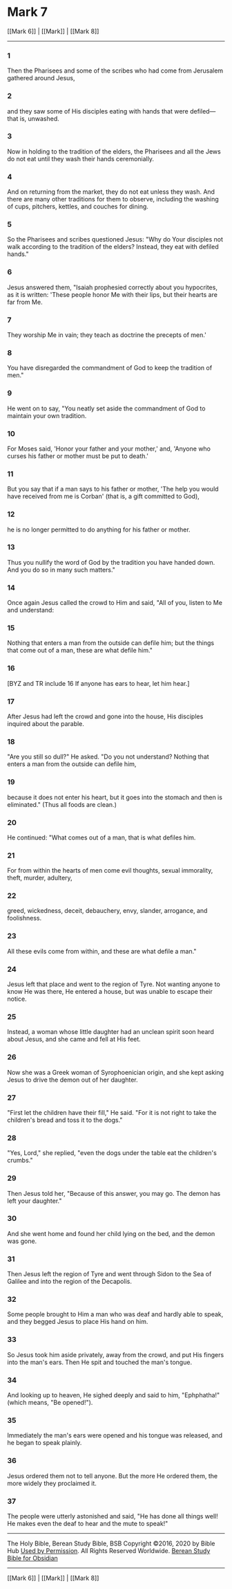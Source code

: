 # Mark 7

[[Mark 6]] | [[Mark]] | [[Mark 8]]

---

### 1
Then the Pharisees and some of the scribes who had come from Jerusalem gathered around Jesus,

### 2
and they saw some of His disciples eating with hands that were defiled—that is, unwashed.

### 3
Now in holding to the tradition of the elders, the Pharisees and all the Jews do not eat until they wash their hands ceremonially.

### 4
And on returning from the market, they do not eat unless they wash. And there are many other traditions for them to observe, including the washing of cups, pitchers, kettles, and couches for dining.

### 5
So the Pharisees and scribes questioned Jesus: "Why do Your disciples not walk according to the tradition of the elders? Instead, they eat with defiled hands."

### 6
Jesus answered them, "Isaiah prophesied correctly about you hypocrites, as it is written: 'These people honor Me with their lips, but their hearts are far from Me.

### 7
They worship Me in vain; they teach as doctrine the precepts of men.'

### 8
You have disregarded the commandment of God to keep the tradition of men."

### 9
He went on to say, "You neatly set aside the commandment of God to maintain your own tradition.

### 10
For Moses said, 'Honor your father and your mother,' and, 'Anyone who curses his father or mother must be put to death.'

### 11
But you say that if a man says to his father or mother, 'The help you would have received from me is Corban' (that is, a gift committed to God),

### 12
he is no longer permitted to do anything for his father or mother.

### 13
Thus you nullify the word of God by the tradition you have handed down. And you do so in many such matters."

### 14
Once again Jesus called the crowd to Him and said, "All of you, listen to Me and understand:

### 15
Nothing that enters a man from the outside can defile him; but the things that come out of a man, these are what defile him."

### 16
<span class="bsb_footnote">[BYZ and TR include 16 If anyone has ears to hear, let him hear.]</span>

### 17
After Jesus had left the crowd and gone into the house, His disciples inquired about the parable.

### 18
"Are you still so dull?" He asked. "Do you not understand? Nothing that enters a man from the outside can defile him,

### 19
because it does not enter his heart, but it goes into the stomach and then is eliminated." (Thus all foods are clean.)

### 20
He continued: "What comes out of a man, that is what defiles him.

### 21
For from within the hearts of men come evil thoughts, sexual immorality, theft, murder, adultery,

### 22
greed, wickedness, deceit, debauchery, envy, slander, arrogance, and foolishness.

### 23
All these evils come from within, and these are what defile a man."

### 24
Jesus left that place and went to the region of Tyre. Not wanting anyone to know He was there, He entered a house, but was unable to escape their notice.

### 25
Instead, a woman whose little daughter had an unclean spirit soon heard about Jesus, and she came and fell at His feet.

### 26
Now she was a Greek woman of Syrophoenician origin, and she kept asking Jesus to drive the demon out of her daughter.

### 27
"First let the children have their fill," He said. "For it is not right to take the children's bread and toss it to the dogs."

### 28
"Yes, Lord," she replied, "even the dogs under the table eat the children's crumbs."

### 29
Then Jesus told her, "Because of this answer, you may go. The demon has left your daughter."

### 30
And she went home and found her child lying on the bed, and the demon was gone.

### 31
Then Jesus left the region of Tyre and went through Sidon to the Sea of Galilee and into the region of the Decapolis.

### 32
Some people brought to Him a man who was deaf and hardly able to speak, and they begged Jesus to place His hand on him.

### 33
So Jesus took him aside privately, away from the crowd, and put His fingers into the man's ears. Then He spit and touched the man's tongue.

### 34
And looking up to heaven, He sighed deeply and said to him, "Ephphatha!" (which means, "Be opened!").

### 35
Immediately the man's ears were opened and his tongue was released, and he began to speak plainly.

### 36
Jesus ordered them not to tell anyone. But the more He ordered them, the more widely they proclaimed it.

### 37
The people were utterly astonished and said, "He has done all things well! He makes even the deaf to hear and the mute to speak!"

---

The Holy Bible, Berean Study Bible, BSB
Copyright ©2016, 2020 by Bible Hub
[Used by Permission](https://berean.bible/terms.htm). All Rights Reserved Worldwide.
[Berean Study Bible for Obsidian](https://github.com/gapmiss/berean-study-bible-for-obsidian)

---

[[Mark 6]] | [[Mark]] | [[Mark 8]]


